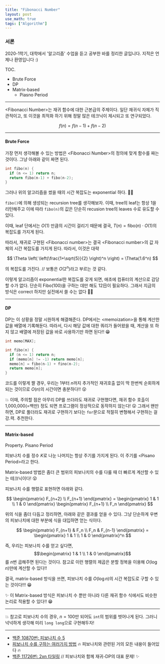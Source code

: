 ```yaml
---
title: "Fibonacci Number"
layout: post
use_math: true
tags: ["Algorithm"]
---
```


### 서론

2020-1학기, 대학에서 '알고리즘' 수업을 듣고 공부한 바를 정리한 글입니다. 지적은 언제나 환영입니다 :)

<span class="statement-title">TOC.</span><br>

- Brute Force
- DP
- Matrix-based
  - Piasno Period

<hr/>

\<Fibonacci Number\>는 재귀 함수에 대한 근본급의 주제이다. 일단 재귀식 자체가 직관적이고, 또 이것을 최적화 하기 위해 정말 많은 테크닉이 제시되고 또 연구되었다.

$$
f(n) = f(n-1) + f(n-2)
$$

<hr/>

#### Brute Force

가장 먼저 생각해볼 수 있는 방법은 \<Fibonacci Number\>의 정의에 맞게 함수를 짜는 것이다. 그냥 아래와 같이 짜면 된다.

``` cpp
int fibo(n) {
  if (n <= 1) return n;
  return fibo(n-1) + fibo(n-2);
}
```

그러나 위의 알고리즘을 썼을 때의 시간 복잡도는 exponential 하다. 🤦‍♂️

<div class="math-statement" markdown="1">

`fibo()`에 의해 생성되는 recursion tree를 생각해보자. 이때, tree의 leaf는 항상 1을 리턴해주고 이에 따라 `fibo(n)`의 값은 단순히 recusion tree의 leaves 수로 유도할 수 있다.

이때, leaf 단에서는 $O(1)$ 만큼의 시간이 걸리기 때문에 결국, $T(n) = \text{fibo}(n) \cdot O(1)$의 복잡도를 가지게 된다.

따라서, 재귀로 구현된 \<Fibonacci number\>는 결국 \<Fibonacci number\>의 값 자체의 시간 복잡도를 가지게 된다. 따라서, 이것은 대략

$$
\Theta \left( \left(\frac{1+\sqrt{5}}{2} \right)^n \right) = \Theta(1.6^n)
$$

의 복잡도를 가진다. // 보통은 $O(2^n)$라고 부르는 것 같다.

</div>

이렇게 알고리즘이 exponential한 복잡도를 갖게 되면, 애초에 컴퓨터의 계산으로 감당할 수가 없다. 단순히 $\text{Fibo}(100)$을 구하는 데만 해도 12日이 필요하다. 그래서 지금의 방식은 correct 하지만 실전에서 쓸 수는 없다 🤦‍♂️

<hr/>

#### DP

DP는 이 상황을 정말 시원하게 해결해준다. DP에서는 \<memoization\>을 통해 계산한 값을 배열에 기록해둔다. 따라서, 다시 해당 값에 대한 쿼리가 들어왔을 때, 계산을 또 하지 않고 배열에 저장된 값을 바로 사용하기만 하면 된다!! 😁

``` cpp
int memo[MAX];

int fibo(n) {
  if (n <= 1) return n;
  if (memo[n] != -1) return memo[n];
  memo[n] = fibo(n-1) + fino(n-2);
  return memo[n];
}
```

코드를 이렇게 짤 경우, 우리는 $1$부터 $n$까지 추가적인 재귀호출 없이 딱 한번씩 순회하게 되는 것이므로 $O(n)$의 시간이면 충분하다!! 😲

💥 이때, 주의할 점은 아무리 DP를 쓰더라도 재귀로 구현했다면, 재귀 함수 호출이 1,000,000(=백만) 정도 되면 프로그램이 정상적으로 동작하지 않는다! 😲 그래서 왠만하면, DP로 풀더라도 재귀로 구현하기 보다는 `for`문으로 적절히 변형해서 구현하는 걸 강.력. 추천한다.

<hr/>

#### Matrix-based

<div class="statement" markdown="1">

<span class="statement-title">Property.</span> Pisano Period<br>

피보나치 수를 정수 $K$로 나눈 나머지는 항상 주기를 가지게 된다. 이 주기를 \<Pisano Period\>라고 한다.


</div>

Matrix-based 방법은 좀더 큰 범위의 피보나치의 수를 다룰 때 더 빠르게 계산할 수 있는 테크닉이다! 😲

피보나치 수를 행렬로 표현하면 아래와 같다.

$$
\begin{pmatrix}
  F_{n+2} \\
  F_{n+1}
\end{pmatrix} = \begin{pmatrix}
  1 & 1 \\
  1 & 0
\end{pmatrix} \begin{pmatrix}
  F_{n+1} \\
  F_n
\end{pmatrix}
$$

위의 식을 좀더 다듬고 정리하면, 아래와 같은 결과를 얻을 수 있다. 그냥 단순하게 우변의 피보나치에 대한 부분에 식을 대입하면 얻는 식이다.

$$
\begin{pmatrix}
  F_{n+1} & F_n \\
  F_n & F_{n-1}
\end{pmatrix} = \begin{pmatrix}
  1 & 1 \\
  1 & 0
\end{pmatrix}^n
$$

즉, 우리는 피보나치 수를 얻고 싶다면, $$\begin{pmatrix}
  1 & 1 \\
  1 & 0
\end{pmatrix}$$를 $n$번 곱해주면 된다는 것이다. 참고로 이런 행렬의 제곱은 분할 정복을 이용해 $O(\log n)$만에 계산할 수 있다!!

결국, matrix-based 방식을 쓰면, 피보나치 수를 $O(\log n)$의 시간 복잡도로 구할 수 있는 것이다!!! 😁

✨ 이 Matrix-based 방식은 피보나치 수 뿐만 아니라 다른 재귀 함수 식에서도 비슷한 논리로 적용할 수 있다!! 😁

<hr/>

💥 참고로 피보나치 수의 경우, $n=100$만 되어도 `int`의 범위를 벗어나게 된다. 그러니 넉넉하게 생각해 미리 `long long`으로 구현해두자!

<hr/>

- [백준 10870번: 피보나치 수 5](https://www.acmicpc.net/problem/10870)
- [피보나치 수를 구하는 여러가지 방법](https://www.acmicpc.net/blog/view/28) 🔥 피보나치와 관련된 거의 모든 내용이 들어있다 🔥
- [백준 11726번: 2xn 타일링](https://www.acmicpc.net/problem/11726) // 피보나치와 함께 재귀-DP의 대표 문제! ✨